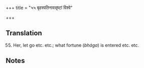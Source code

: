 +++
title = "५५ बृहस्पतिनावसृष्टां विश्वे"

+++
## Translation
55. Her, let go etc. etc.; what fortune (*bhága*) is entered etc. etc.

## Notes

